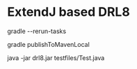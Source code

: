 ExtendJ based DRL8
======================

gradle --rerun-tasks

gradle publishToMavenLocal

java -jar drl8.jar testfiles/Test.java